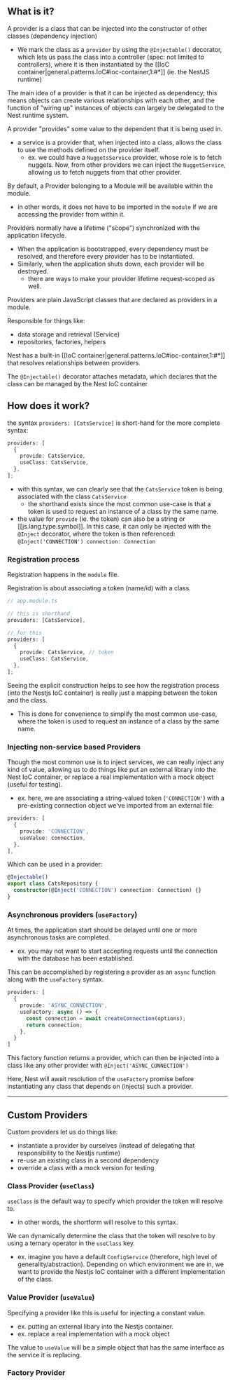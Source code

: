 
## What is it?
A provider is a class that can be injected into the constructor of other classes (dependency injection)
- We mark the class as a `provider` by using the `@Injectable()` decorator, which lets us pass the class into a controller (spec: not limited to controllers), where it is then instantiated by the [[IoC container|general.patterns.IoC#ioc-container,1:#*]] (ie. the NestJS runtime)

The main idea of a provider is that it can be injected as dependency; this means objects can create various relationships with each other, and the function of "wiring up" instances of objects can largely be delegated to the Nest runtime system.

A provider "provides" some value to the dependent that it is being used in. 
- a service is a provider that, when injected into a class, allows the class to use the methods defined on the provider itself.
  - ex. we could have a `NuggetsService` provider, whose role is to fetch nuggets. Now, from other providers we can inject the `NuggetService`, allowing us to fetch nuggets from that other provider.

By default, a Provider belonging to a Module will be available within the module.
- in other words, it does not have to be imported in the `module` if we are accessing the provider from within it.

Providers normally have a lifetime ("scope") synchronized with the application lifecycle. 
- When the application is bootstrapped, every dependency must be resolved, and therefore every provider has to be instantiated. 
- Similarly, when the application shuts down, each provider will be destroyed. 
  - there are ways to make your provider lifetime request-scoped as well.

Providers are plain JavaScript classes that are declared as providers in a module.

Responsible for things like:
- data storage and retrieval (Service)
- repositories, factories, helpers

Nest has a built-in [[IoC container|general.patterns.IoC#ioc-container,1:#*]] that resolves relationships between providers.

The `@Injectable()` decorator attaches metadata, which declares that the class can be managed by the Nest IoC container

## How does it work?
the syntax `providers: [CatsService]` is short-hand for the more complete syntax:

```ts
providers: [
  {
    provide: CatsService,
    useClass: CatsService,
  },
];
```
- with this syntax, we can clearly see that the `CatsService` token is being associated with the class `CatsService`
  - the shorthand exists since the most common use-case is that a token is used to request an instance of a class by the same name.
- the value for `provide` (ie. the token) can also be a string or [[js.lang.type.symbol]]. In this case, it can only be injected with the `@Inject` decorator, where the token is then referenced: `@Inject('CONNECTION') connection: Connection`


### Registration process
Registration happens in the `module` file.

Registration is about associating a token (name/id) with a class.

```ts
// app.module.ts

// this is shorthand
providers: [CatsService],

// for this
providers: [
  {
    provide: CatsService, // token
    useClass: CatsService,
  },
];
```
Seeing the explicit construction helps to see how the registration process (into the Nestjs IoC container) is really just a mapping between the token and the class.
- This is done for convenience to simplify the most common use-case, where the token is used to request an instance of a class by the same name.

### Injecting non-service based Providers
Though the most common use is to inject services, we can really inject any kind of value, allowing us to do things like put an external library into the Nest IoC container, or replace a real implementation with a mock object (useful for testing).
- ex. here, we are associating a string-valued token (`'CONNECTION'`) with a pre-existing connection object we've imported from an external file:
```ts
providers: [
  {
    provide: 'CONNECTION',
    useValue: connection,
  },
],
```

Which can be used in a provider:
```ts
@Injectable()
export class CatsRepository {
  constructor(@Inject('CONNECTION') connection: Connection) {}
}
```

### Asynchronous providers (`useFactory`)
At times, the application start should be delayed until one or more asynchronous tasks are completed. 
- ex. you may not want to start accepting requests until the connection with the database has been established. 

This can be accomplished by registering a provider as an `async` function along with the `useFactory` syntax.
```ts
providers: [
  {
    provide: 'ASYNC_CONNECTION',
    useFactory: async () => {
      const connection = await createConnection(options);
      return connection;
    },
  }
]
```

This factory function returns a provider, which can then be injected into a class like any other provider with `@Inject('ASYNC_CONNECTION')`

Here, Nest will await resolution of the `useFactory` promise before instantiating any class that depends on (injects) such a provider.

* * *

## Custom Providers
Custom providers let us do things like:
- instantiate a provider by ourselves (instead of delegating that responsibility to the Nestjs runtime)
- re-use an existing class in a second dependency
- override a class with a mock version for testing


### Class Provider (`useClass`)
`useClass` is the default way to specify which provider the token will resolve to.
- in other words, the shortform will resolve to this syntax.

We can dynamically determine the class that the token will resolve to by using a ternary operator in the `useClass` key.
- ex. imagine you have a default `ConfigService` (therefore, high level of generality/abstraction). Depending on which environment we are in, we want to provide the Nestjs IoC container with a different implementation of the class.

### Value Provider (`useValue`)
Specifying a provider like this is useful for injecting a constant value.
- ex. putting an external libary into the Nestjs container.
- ex. replace a real implementation with a mock object

The value to `useValue` will be a simple object that has the same interface as the service it is replacing.

### Factory Provider